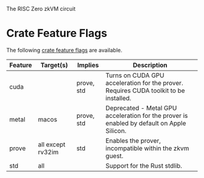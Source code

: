 The RISC Zero zkVM circuit

# Crate Feature Flags

The following [crate feature flags](https://doc.rust-lang.org/cargo/reference/features.html) are available.

| Feature | Target(s)         | Implies    | Description                                                                                |
| ------- | ----------------- | ---------- | ------------------------------------------------------------------------------------------ |
| cuda    |                   | prove, std | Turns on CUDA GPU acceleration for the prover. Requires CUDA toolkit to be installed.      |
| metal   | macos             | prove, std | Deprecated - Metal GPU acceleration for the prover is enabled by default on Apple Silicon. |
| prove   | all except rv32im | std        | Enables the prover, incompatible within the zkvm guest.                                    |
| std     | all               |            | Support for the Rust stdlib.                                                               |

